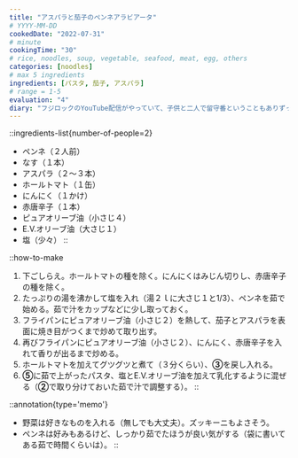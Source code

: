 ```yaml
---
title: "アスパラと茄子のペンネアラビアータ"
# YYYY-MM-DD
cookedDate: "2022-07-31"
# minute
cookingTime: "30"
# rice, noodles, soup, vegetable, seafood, meat, egg, others
categories: [noodles]
# max 5 ingredients
ingredients: [パスタ, 茄子, アスパラ]
# range = 1-5
evaluation: "4"
diary: "フジロックのYouTube配信がやっていて、子供と二人で留守番ということもありずっと観てしまいました。配信でも割りとしっかり低音が出ていて、低音中毒者として嬉しかったです。いずれにしても現地がいいですね。"
---
```


::ingredients-list{number-of-people=2}
- ペンネ（２人前）
- なす（１本）
- アスパラ（２～３本）
- ホールトマト（１缶）
- にんにく（１かけ）
- 赤唐辛子（１本）
- ピュアオリーブ油（小さじ４）
- E.V.オリーブ油（大さじ１）
- 塩（少々）
::

::how-to-make
1. 下ごしらえ。ホールトマトの種を除く。にんにくはみじん切りし、赤唐辛子の種を除く。
2. たっぷりの湯を沸かして塩を入れ（湯２ｌに大さじ１と1/3）、ペンネを茹で始める。茹で汁をカップなどに少し取っておく。
3. フライパンにピュアオリーブ油（小さじ２）を熱して、茄子とアスパラを表面に焼き目がつくまで炒めて取り出す。
4. 再びフライパンにピュアオリーブ油（小さじ２）、にんにく、赤唐辛子を入れて香りが出るまで炒める。
5. ホールトマトを加えてグツグツと煮て（３分くらい）、**③**を戻し入れる。
6. **⑤**に茹で上がったパスタ、塩とE.V.オリーブ油を加えて乳化するように混ぜる（**②**で取り分けておいた茹で汁で調整する）。
::

::annotation{type='memo'}
- 野菜は好きなものを入れる（無しでも大丈夫）。ズッキーニもよさそう。
- ペンネは好みもあるけど、しっかり茹でたほうが良い気がする（袋に書いてある茹で時間くらいは）。
::
